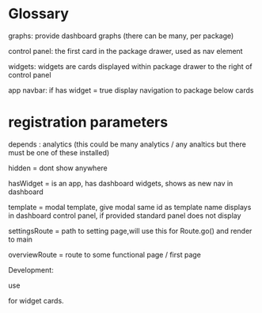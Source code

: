 # Glossary
graphs: provide dashboard graphs (there can be many, per package)

control panel: the first card in the package drawer, used as nav element

widgets: widgets are cards displayed within package drawer to the right of control panel

app navbar:  if has widget = true display navigation to package below cards

# registration parameters

depends : analytics (this could be many analytics / any analtics but there must be one of these installed)

hidden = dont show anywhere

hasWidget = is an app, has dashboard widgets, shows as new nav in dashboard

template = modal template, give modal same id as template name displays in dashboard control panel, if provided standard panel does not display

settingsRoute = path to setting page,will use this for Route.go() and render to main

overviewRoute = route to some functional page / first page



Development:

use <div class="dashboard-widget">  for widget cards.

